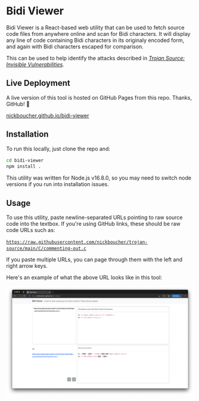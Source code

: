 # Bidi Viewer

Bidi Viewer is a React-based web utility that can be used to fetch source code files from anywhere online and scan for Bidi characters. It will display any line of code containing Bidi characters in its originaly encoded form, and again with Bidi characters escaped for comparison.

This can be used to help identify the attacks described in [*Trojan Source: Invisible Vulnerabilities*](https://trojansource.codes).

## Live Deployment

A live version of this tool is hosted on GitHub Pages from this repo. Thanks, GitHub! 🚀 

[nickboucher.github.io/bidi-viewer](https://nickboucher.github.io/bidi-viewer)

## Installation

To run this locally, just clone the repo and:

```sh
cd bidi-viewer
npm install .
```

This utility was written for Node.js v16.8.0, so you may need to switch node versions if you run into installation issues.

## Usage

To use this utility, paste newline-separated URLs pointing to raw source code into the textbox. If you're using GitHub links, these should be raw code URLs such as:

[`https://raw.githubusercontent.com/nickboucher/trojan-source/main/C/commenting-out.c`](https://raw.githubusercontent.com/nickboucher/trojan-source/main/C/commenting-out.c)

If you paste multiple URLs, you can page through them with the left and right arrow keys.

Here's an example of what the above URL looks like in this tool:

![Bidi Viewer Screenshot](screenshot.png?raw=true "Bidi Viewer")